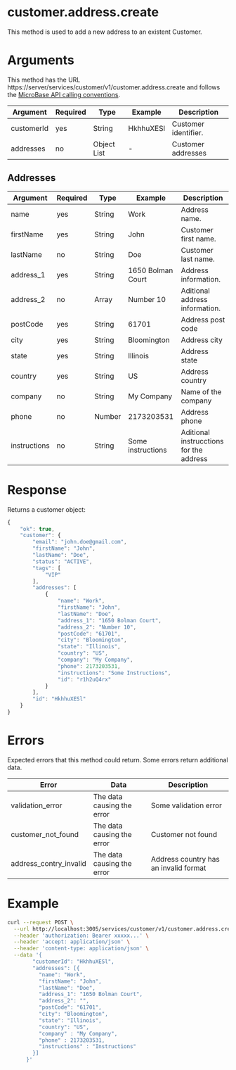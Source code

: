 # customer.address.create

This method is used to add a new address to an existent Customer.

# Arguments

This method has the URL https://server/services/customer/v1/customer.address.create and
follows the [MicroBase API calling conventions](../calling-conventions.html).

Argument | Required | Type | Example | Description
---------|----------|------|---------|------------
customerId | yes  | String      | HkhhuXESl            | Customer identifier.
addresses  | no   | Object List | -                    | Customer addresses

## Addresses

Argument | Required | Type | Example | Description
---------|----------|------|---------|------------
name         | yes  | String  | Work                | Address name.
firstName    | yes  | String  | John                | Customer first name.
lastName     | no   | String  | Doe                 | Customer last name.
address_1    | yes  | String  | 1650 Bolman Court   | Address information.
address_2    | no   | Array   | Number 10           | Aditional address information.
postCode     | yes  | String  | 61701               | Address post code
city         | yes  | String  | Bloomington         | Address city
state        | yes  | String  | Illinois            | Address state
country      | yes  | String  | US                  | Address country
company      | no   | String  | My Company          | Name of the company
phone        | no   | Number  | 2173203531          | Address phone
instructions | no   | String  | Some instructions   | Aditional instrucctions for the address

# Response

Returns a customer object:

```javascript
{
    "ok": true,
    "customer": {
        "email": "john.doe@gmail.com",
        "firstName": "John",
        "lastName": "Doe",
        "status": "ACTIVE",
        "tags": [
            "VIP"
        ],
        "addresses": [
            {
                "name": "Work",
                "firstName": "John",
                "lastName": "Doe",
                "address_1": "1650 Bolman Court",
                "address_2": "Number 10",
                "postCode": "61701",
                "city": "Bloomington",
                "state": "Illinois",
                "country": "US",
                "company": "My Company",
                "phone": 2173203531,
                "instructions": "Some Instructions",
                "id": "r1h2uQ4rx"
            }
        ],
        "id": "HkhhuXESl"
    }
}
```

# Errors

Expected errors that this method could return. Some errors return additional data.

Error | Data | Description
------|------|------------
validation_error | The data causing the error | Some validation error
customer_not_found | The data causing the error | Customer not found
address_contry_invalid | The data causing the error | Address country has an invalid format

# Example

```bash
curl --request POST \
  --url http://localhost:3005/services/customer/v1/customer.address.create \
  --header 'authorization: Bearer xxxxx...' \
  --header 'accept: application/json' \
  --header 'content-type: application/json' \
  --data '{
        "customerId": "HkhhuXESl",
        "addresses": [{
          "name": "Work",
          "firstName": "John",
          "lastName": "Doe",
          "address_1": "1650 Bolman Court",
          "address_2": "",
          "postCode": "61701",
          "city": "Bloomington",
          "state": "Illinois",
          "country": "US",
          "company" : "My Company",
          "phone" : 2173203531,
          "instructions" : "Instructions"
        }]
      }'
```
